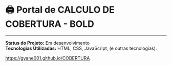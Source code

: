 # 🖨️ Portal de CALCULO DE COBERTURA - BOLD



---

**Status do Projeto:** Em desenvolvimento  
**Tecnologias Utilizadas:** HTML, CSS, JavaScript, (e outras tecnologias).


https://gyane001.github.io/COBERTURA
